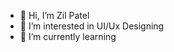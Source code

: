 - 👋 Hi, I’m Zil Patel 
- 👀 I’m interested in UI/Ux Designing
- 🌱 I’m currently learning

<!---
kurama-beast/kurama-beast is a ✨ special ✨ repository because its `README.md` (this file) appears on your GitHub profile.
You can click the Preview link to take a look at your changes.
--->
